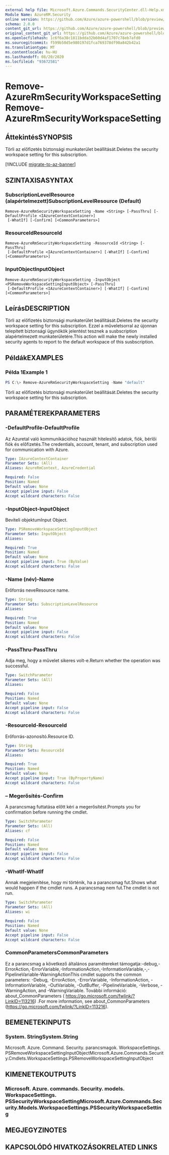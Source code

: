 ```yaml
---
external help file: Microsoft.Azure.Commands.SecurityCenter.dll-Help.xml
Module Name: AzureRM.Security
online version: https://github.com/Azure/azure-powershell/blob/preview/src/ResourceManager/Security/Commands.Security/help/Remove-AzureRmSecurityWorkspaceSetting.md
schema: 2.0.0
content_git_url: https://github.com/Azure/azure-powershell/blob/preview/src/ResourceManager/Security/Commands.Security/help/Remove-AzureRmSecurityWorkspaceSetting.md
original_content_git_url: https://github.com/Azure/azure-powershell/blob/preview/src/ResourceManager/Security/Commands.Security/help/Remove-AzureRmSecurityWorkspaceSetting.md
ms.openlocfilehash: 1c6f6a38c1811bdda32b60d4af1707c78eb7afd0
ms.sourcegitcommit: f599b50d5e980197d1fca769378df90a842b42a1
ms.translationtype: MT
ms.contentlocale: hu-HU
ms.lasthandoff: 08/20/2020
ms.locfileid: "93672581"
---
```

# <span data-ttu-id="b6a3e-101">Remove-AzureRmSecurityWorkspaceSetting</span><span class="sxs-lookup"><span data-stu-id="b6a3e-101">Remove-AzureRmSecurityWorkspaceSetting</span></span>

## <span data-ttu-id="b6a3e-102">Áttekintés</span><span class="sxs-lookup"><span data-stu-id="b6a3e-102">SYNOPSIS</span></span>
<span data-ttu-id="b6a3e-103">Törli az előfizetés biztonsági munkaterület beállítását.</span><span class="sxs-lookup"><span data-stu-id="b6a3e-103">Deletes the security workspace setting for this subscription.</span></span>

[!INCLUDE [migrate-to-az-banner](../../includes/migrate-to-az-banner.md)]

## <span data-ttu-id="b6a3e-104">SZINTAXISA</span><span class="sxs-lookup"><span data-stu-id="b6a3e-104">SYNTAX</span></span>

### <span data-ttu-id="b6a3e-105">SubscriptionLevelResource (alapértelmezett)</span><span class="sxs-lookup"><span data-stu-id="b6a3e-105">SubscriptionLevelResource (Default)</span></span>
```
Remove-AzureRmSecurityWorkspaceSetting -Name <String> [-PassThru] [-DefaultProfile <IAzureContextContainer>]
 [-WhatIf] [-Confirm] [<CommonParameters>]
```

### <span data-ttu-id="b6a3e-106">ResourceId</span><span class="sxs-lookup"><span data-stu-id="b6a3e-106">ResourceId</span></span>
```
Remove-AzureRmSecurityWorkspaceSetting -ResourceId <String> [-PassThru]
 [-DefaultProfile <IAzureContextContainer>] [-WhatIf] [-Confirm] [<CommonParameters>]
```

### <span data-ttu-id="b6a3e-107">InputObject</span><span class="sxs-lookup"><span data-stu-id="b6a3e-107">InputObject</span></span>
```
Remove-AzureRmSecurityWorkspaceSetting -InputObject <PSRemoveWorkspaceSettingInputObject> [-PassThru]
 [-DefaultProfile <IAzureContextContainer>] [-WhatIf] [-Confirm] [<CommonParameters>]
```

## <span data-ttu-id="b6a3e-108">Leírás</span><span class="sxs-lookup"><span data-stu-id="b6a3e-108">DESCRIPTION</span></span>
<span data-ttu-id="b6a3e-109">Törli az előfizetés biztonsági munkaterület beállítását.</span><span class="sxs-lookup"><span data-stu-id="b6a3e-109">Deletes the security workspace setting for this subscription.</span></span>
<span data-ttu-id="b6a3e-110">Ezzel a műveletsorral az újonnan telepített biztonsági ügynökök jelentést tesznek a susbscription alapértelmezett munkaterületére.</span><span class="sxs-lookup"><span data-stu-id="b6a3e-110">This action will make the newly installed security agents to report to the default workspace of this susbscription.</span></span>

## <span data-ttu-id="b6a3e-111">Példák</span><span class="sxs-lookup"><span data-stu-id="b6a3e-111">EXAMPLES</span></span>

### <span data-ttu-id="b6a3e-112">Példa 1</span><span class="sxs-lookup"><span data-stu-id="b6a3e-112">Example 1</span></span>
```powershell
PS C:\> Remove-AzureRmSecurityWorkspaceSetting -Name "default"
```

<span data-ttu-id="b6a3e-113">Törli az előfizetés biztonsági munkaterület beállítását.</span><span class="sxs-lookup"><span data-stu-id="b6a3e-113">Deletes the security workspace setting for this subscription.</span></span>

## <span data-ttu-id="b6a3e-114">PARAMÉTEREK</span><span class="sxs-lookup"><span data-stu-id="b6a3e-114">PARAMETERS</span></span>

### <span data-ttu-id="b6a3e-115">-DefaultProfile</span><span class="sxs-lookup"><span data-stu-id="b6a3e-115">-DefaultProfile</span></span>
<span data-ttu-id="b6a3e-116">Az Azuretal való kommunikációhoz használt hitelesítő adatok, fiók, bérlői fiók és előfizetés.</span><span class="sxs-lookup"><span data-stu-id="b6a3e-116">The credentials, account, tenant, and subscription used for communication with Azure.</span></span>

```yaml
Type: IAzureContextContainer
Parameter Sets: (All)
Aliases: AzureRmContext, AzureCredential

Required: False
Position: Named
Default value: None
Accept pipeline input: False
Accept wildcard characters: False
```

### <span data-ttu-id="b6a3e-117">-InputObject</span><span class="sxs-lookup"><span data-stu-id="b6a3e-117">-InputObject</span></span>
<span data-ttu-id="b6a3e-118">Beviteli objektum</span><span class="sxs-lookup"><span data-stu-id="b6a3e-118">Input Object.</span></span>

```yaml
Type: PSRemoveWorkspaceSettingInputObject
Parameter Sets: InputObject
Aliases:

Required: True
Position: Named
Default value: None
Accept pipeline input: True (ByValue)
Accept wildcard characters: False
```

### <span data-ttu-id="b6a3e-119">-Name (név)</span><span class="sxs-lookup"><span data-stu-id="b6a3e-119">-Name</span></span>
<span data-ttu-id="b6a3e-120">Erőforrás neve</span><span class="sxs-lookup"><span data-stu-id="b6a3e-120">Resource name.</span></span>

```yaml
Type: String
Parameter Sets: SubscriptionLevelResource
Aliases:

Required: True
Position: Named
Default value: None
Accept pipeline input: False
Accept wildcard characters: False
```

### <span data-ttu-id="b6a3e-121">-PassThru</span><span class="sxs-lookup"><span data-stu-id="b6a3e-121">-PassThru</span></span>
<span data-ttu-id="b6a3e-122">Adja meg, hogy a művelet sikeres volt-e.</span><span class="sxs-lookup"><span data-stu-id="b6a3e-122">Return whether the operation was successful.</span></span>

```yaml
Type: SwitchParameter
Parameter Sets: (All)
Aliases:

Required: False
Position: Named
Default value: None
Accept pipeline input: False
Accept wildcard characters: False
```

### <span data-ttu-id="b6a3e-123">-ResourceId</span><span class="sxs-lookup"><span data-stu-id="b6a3e-123">-ResourceId</span></span>
<span data-ttu-id="b6a3e-124">Erőforrás-azonosító.</span><span class="sxs-lookup"><span data-stu-id="b6a3e-124">Resource ID.</span></span>

```yaml
Type: String
Parameter Sets: ResourceId
Aliases:

Required: True
Position: Named
Default value: None
Accept pipeline input: True (ByPropertyName)
Accept wildcard characters: False
```

### <span data-ttu-id="b6a3e-125">– Megerősítés</span><span class="sxs-lookup"><span data-stu-id="b6a3e-125">-Confirm</span></span>
<span data-ttu-id="b6a3e-126">A parancsmag futtatása előtt kéri a megerősítést.</span><span class="sxs-lookup"><span data-stu-id="b6a3e-126">Prompts you for confirmation before running the cmdlet.</span></span>

```yaml
Type: SwitchParameter
Parameter Sets: (All)
Aliases: cf

Required: False
Position: Named
Default value: None
Accept pipeline input: False
Accept wildcard characters: False
```

### <span data-ttu-id="b6a3e-127">-WhatIf</span><span class="sxs-lookup"><span data-stu-id="b6a3e-127">-WhatIf</span></span>
<span data-ttu-id="b6a3e-128">Annak megjelenítése, hogy mi történik, ha a parancsmag fut.</span><span class="sxs-lookup"><span data-stu-id="b6a3e-128">Shows what would happen if the cmdlet runs.</span></span> <span data-ttu-id="b6a3e-129">A parancsmag nem fut.</span><span class="sxs-lookup"><span data-stu-id="b6a3e-129">The cmdlet is not run.</span></span>

```yaml
Type: SwitchParameter
Parameter Sets: (All)
Aliases: wi

Required: False
Position: Named
Default value: None
Accept pipeline input: False
Accept wildcard characters: False
```

### <span data-ttu-id="b6a3e-130">CommonParameters</span><span class="sxs-lookup"><span data-stu-id="b6a3e-130">CommonParameters</span></span>
<span data-ttu-id="b6a3e-131">Ez a parancsmag a következő általános paramétereket támogatja:-debug,-ErrorAction,-ErrorVariable,-InformationAction,-InformationVariable,-,-PipelineVariable-WarningAction</span><span class="sxs-lookup"><span data-stu-id="b6a3e-131">This cmdlet supports the common parameters: -Debug, -ErrorAction, -ErrorVariable, -InformationAction, -InformationVariable, -OutVariable, -OutBuffer, -PipelineVariable, -Verbose, -WarningAction, and -WarningVariable.</span></span> <span data-ttu-id="b6a3e-132">További információ: about_CommonParameters ( https://go.microsoft.com/fwlink/?LinkID=113216) .</span><span class="sxs-lookup"><span data-stu-id="b6a3e-132">For more information, see about_CommonParameters (https://go.microsoft.com/fwlink/?LinkID=113216).</span></span>

## <span data-ttu-id="b6a3e-133">BEMENETEK</span><span class="sxs-lookup"><span data-stu-id="b6a3e-133">INPUTS</span></span>

### <span data-ttu-id="b6a3e-134">System. String</span><span class="sxs-lookup"><span data-stu-id="b6a3e-134">System.String</span></span>
<span data-ttu-id="b6a3e-135">Microsoft. Azure. Command. Security. parancsmagok. WorkspaceSettings. PSRemoveWorkspaceSettingInputObject</span><span class="sxs-lookup"><span data-stu-id="b6a3e-135">Microsoft.Azure.Commands.Security.Cmdlets.WorkspaceSettings.PSRemoveWorkspaceSettingInputObject</span></span>

## <span data-ttu-id="b6a3e-136">KIMENETEK</span><span class="sxs-lookup"><span data-stu-id="b6a3e-136">OUTPUTS</span></span>

### <span data-ttu-id="b6a3e-137">Microsoft. Azure. commands. Security. models. WorkspaceSettings. PSSecurityWorkspaceSetting</span><span class="sxs-lookup"><span data-stu-id="b6a3e-137">Microsoft.Azure.Commands.Security.Models.WorkspaceSettings.PSSecurityWorkspaceSetting</span></span>

## <span data-ttu-id="b6a3e-138">MEGJEGYZI</span><span class="sxs-lookup"><span data-stu-id="b6a3e-138">NOTES</span></span>

## <span data-ttu-id="b6a3e-139">KAPCSOLÓDÓ HIVATKOZÁSOK</span><span class="sxs-lookup"><span data-stu-id="b6a3e-139">RELATED LINKS</span></span>
